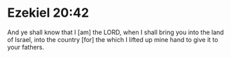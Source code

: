 # Ezekiel 20:42

And ye shall know that I [am] the LORD, when I shall bring you into the land of Israel, into the country [for] the which I lifted up mine hand to give it to your fathers.